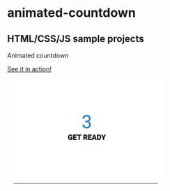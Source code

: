# animated-countdown

## HTML/CSS/JS sample projects

Animated countdown

[See it in action!](https://master.d2bbsvi837o3n4.amplifyapp.com/)

![alt text](https://github.com/devjpsmith/animated-countdown/blob/master/screen.gif?raw=true)